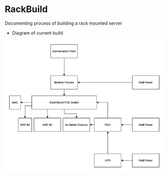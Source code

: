 # RackBuild
Documenting process of building a rack mounted server

- Diagram of current build

![](https://github.com/KevinWongCS/RackBuild/blob/master/Untitled%20Diagram.drawio.png)
